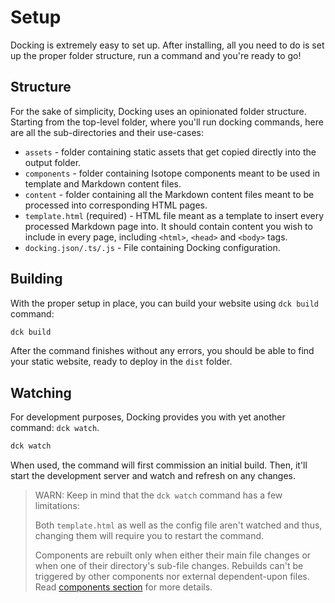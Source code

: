 # Setup

Docking is extremely easy to set up. After installing, all you need to do is set up the proper folder structure, run a command and you're ready to go!

## Structure

For the sake of simplicity, Docking uses an opinionated folder structure. Starting from the top-level folder, where you'll run docking commands, here are all the sub-directories and their use-cases:

- `assets` - folder containing static assets that get copied directly into the output folder.
- `components` - folder containing Isotope components meant to be used in template and Markdown content files.
- `content` - folder containing all the Markdown content files meant to be processed into corresponding HTML pages.
- `template.html` (required) - HTML file meant as a template to insert every processed Markdown page into. It should contain content you wish to include in every page, including `<html>`, `<head>` and `<body>` tags.
- `docking.json/.ts/.js` - File containing Docking configuration.

## Building

With the proper setup in place, you can build your website using `dck build` command:

```bash
dck build
```

After the command finishes without any errors, you should be able to find your static website, ready to deploy in the `dist` folder.

## Watching

For development purposes, Docking provides you with yet another command: `dck watch`.

```bash
dck watch
```

When used, the command will first commission an initial build. Then, it'll start the development server and watch and refresh on any changes.

> WARN: Keep in mind that the `dck watch` command has a few limitations:
>
> Both `template.html` as well as the config file aren't watched and thus, changing them will require you to restart the command.
>
> Components are rebuilt only when either their main file changes or when one of their directory's sub-file changes. Rebuilds can't be triggered by other components nor external dependent-upon files. Read [components section](./components.md) for more details.

